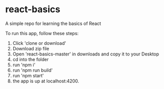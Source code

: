 # react-basics
A simple repo for learning the basics of React

To run this app, follow these steps:

1. Click 'clone or download'
2. Download zip file
3. Open 'react-basics-master' in downloads and copy it to your Desktop
4. cd into the folder
5. run 'npm i'
6. run 'npm run build'
7. run 'npm start'
8. the app is up at localhost:4200.
